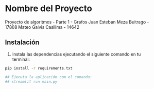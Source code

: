 # Nombre del Proyecto

Proyecto de algoritmos - Parte 1 - Grafos
Juan Esteban Meza Buitrago - 17808
Mateo Galvis Casilima - 14642

## Instalación

1. Instala las dependencias ejecutando el siguiente comando en tu terminal:

```bash
pip install -r requirements.txt

## Ejecuta la aplicación con el comando:
## streamlit run main.py
